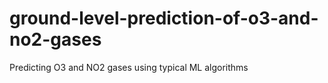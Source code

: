 # ground-level-prediction-of-o3-and-no2-gases
Predicting O3 and NO2 gases using typical ML algorithms
